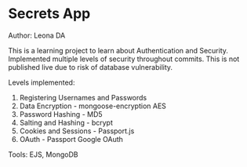 # Secrets App

Author: Leona DA

This is a learning project to learn about Authentication and Security. Implemented multiple levels of security throughout commits. This is not published live due to risk of database vulnerability.

Levels implemented:

1. Registering Usernames and Passwords
2. Data Encryption - mongoose-encryption AES
3. Password Hashing - MD5
4. Salting and Hashing - bcrypt
5. Cookies and Sessions - Passport.js
6. OAuth - Passport Google OAuth

Tools: EJS, MongoDB